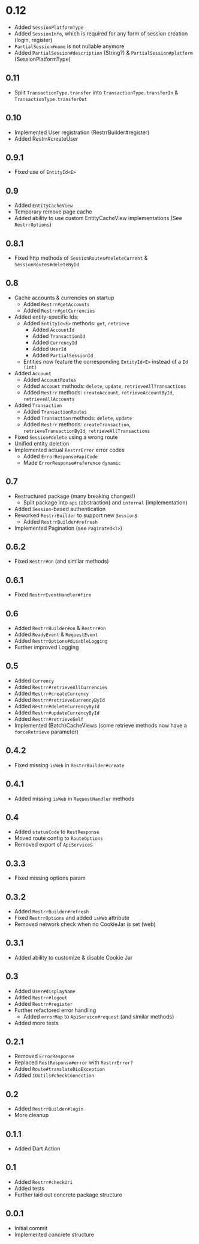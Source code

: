 # 0.12
- Added `SessionPlatformType`
- Added `SessionInfo`, which is required for any form of session creation (login, register)
- `PartialSession#name` is not nullable anymore
- Added `PartialSession#description` (String?) & `PartialSession#platform` (SessionPlatformType)

## 0.11
- Split `TransactionType.transfer` into `TransactionType.transferIn` & `TransactionType.transferOut`

## 0.10
- Implemented User registration (RestrrBuilder#register)
- Added Restrr#createUser

## 0.9.1
- Fixed use of `EntityId<E>` 

## 0.9
- Added `EntityCacheView`
- Temporary remove page cache
- Added ability to use custom EntityCacheView implementations (See `RestrrOptions`)

## 0.8.1
- Fixed http methods of `SessionRoutes#deleteCurrent` & `SessionRoutes#deleteById`

## 0.8
- Cache accounts & currencies on startup
  - Added `Restrr#getAccounts`
  - Added `Restrr#getCurrencies`
- Added entity-specific Ids:
  - Added `EntityId<E>` methods: `get`, `retrieve`
    - Added `AccountId`
    - Added `TransactionId`
    - Added `CurrencyId`
    - Added `UserId`
    - Added `PartialSessionId`
  - Entities now feature the corresponding `EntityId<E>` instead of a `Id (int)`
- Added `Account`
  - Added `AccountRoutes`
  - Added `Account` methods: `delete`, `update`, `retrieveAllTransactions`
  - Added `Restrr` methods: `createAccount`, `retrieveAccountById`, `retrieveAllAccounts`
- Added `Transaction`
  - Added `TransactionRoutes`
  - Added `Transaction` methods: `delete`, `update`
  - Added `Restrr` methods: `createTransaction`, `retrieveTransactionById`, `retrieveAllTransactions`
- Fixed `Session#delete` using a wrong route
- Unified entity deletion
- Implemented actual `RestrrError` error codes
  - Added `ErrorResponse#apiCode` 
  - Made `ErrorResponse#reference` `dynamic`

## 0.7
- Restructured package (many breaking changes!)
  - Split package into `api` (abstraction) and `internal` (implementation)
- Added `Session`-based authentication
- Reworked `RestrrBuilder` to support new `Session`s
  - Added `RestrrBuilder#refresh`
- Implemented Pagination (see `Paginated<T>`)

## 0.6.2
- Fixed `Restrr#on` (and similar methods)

## 0.6.1
- Fixed `RestrrEventHandler#fire`

## 0.6
- Added `RestrrBuilder#on` & `Restrr#on`
- Added `ReadyEvent` & `RequestEvent`
- Added `RestrrOptions#disableLogging`
- Further improved Logging

## 0.5
- Added `Currency`
- Added `Restrr#retrieveAllCurrencies`
- Added `Restrr#createCurrency`
- Added `Restrr#retrieveCurrencyById`
- Added `Restrr#deleteCurrencyById`
- Added `Restrr#updateCurrencyById`
- Added `Restrr#retrieveSelf`
- Implemented (Batch)CacheViews (some retrieve methods now have a `forceRetrieve` parameter)

## 0.4.2
- Fixed missing `isWeb` in `RestrrBuilder#create`

## 0.4.1
- Added missing `isWeb` in `RequestHandler` methods

## 0.4
- Added `statusCode` to `RestResponse`
- Moved route config to `RouteOptions`
- Removed export of `ApiService`s

## 0.3.3
- Fixed missing options param

## 0.3.2
- Added `RestrrBuilder#refresh`
- Fixed `RestrrOptions` and added `isWeb` attribute
- Removed network check when no CookieJar is set (web)

## 0.3.1 
- Added ability to customize & disable Cookie Jar

## 0.3
- Added `User#displayName`
- Added `Restrr#logout`
- Added `Restrr#register`
- Further refactored error handling
  - Added `errorMap` to `ApiService#request` (and similar methods)
- Added more tests

## 0.2.1
- Removed `ErrorResponse`
- Replaced `RestResponse#error` with `RestrrError?`
- Added `Route#translateDioException`
- Added `IOUtils#checkConnection`

## 0.2
- Added `RestrrBuilder#login`
- More cleanup

## 0.1.1
- Added Dart Action

## 0.1
- Added `Restrr#checkUri`
- Added tests
- Further laid out concrete package structure

## 0.0.1
- Initial commit
- Implemented concrete structure
